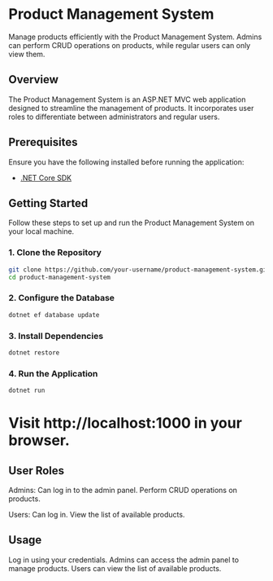 # Product Management System

Manage products efficiently with the Product Management System. Admins can perform CRUD operations on products, while regular users can only view them.

## Overview

The Product Management System is an ASP.NET MVC web application designed to streamline the management of products. It incorporates user roles to differentiate between administrators and regular users.

## Prerequisites

Ensure you have the following installed before running the application:

- [.NET Core SDK](https://dotnet.microsoft.com/download)

## Getting Started

Follow these steps to set up and run the Product Management System on your local machine.

### 1. Clone the Repository

```bash
git clone https://github.com/your-username/product-management-system.git
cd product-management-system
```

### 2. Configure the Database

```bash
dotnet ef database update
```

### 3. Install Dependencies

```bash
dotnet restore
```

### 4. Run the Application

```bash
dotnet run
```

# Visit http://localhost:1000 in your browser.

## User Roles

Admins:
Can log in to the admin panel.
Perform CRUD operations on products.

Users:
Can log in.
View the list of available products.

## Usage

Log in using your credentials.
Admins can access the admin panel to manage products.
Users can view the list of available products.
